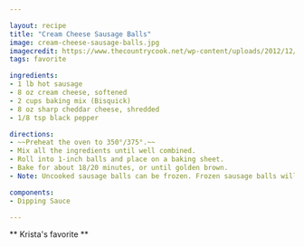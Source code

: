 ```yaml
---

layout: recipe
title: "Cream Cheese Sausage Balls"
image: cream-cheese-sausage-balls.jpg
imagecredit: https://www.thecountrycook.net/wp-content/uploads/2012/12/Cream-Cheese-Sausage-Balls.jpg
tags: favorite

ingredients:
- 1 lb hot sausage
- 8 oz cream cheese, softened
- 2 cups baking mix (Bisquick)
- 8 oz sharp cheddar cheese, shredded
- 1/8 tsp black pepper

directions:
- ~~Preheat the oven to 350°/375°.~~
- Mix all the ingredients until well combined.
- Roll into 1-inch balls and place on a baking sheet.
- Bake for about 18/20 minutes, or until golden brown.
- Note: Uncooked sausage balls can be frozen. Frozen sausage balls will take a few minutes longer to cook.

components:
- Dipping Sauce

---
```


** Krista's favorite **